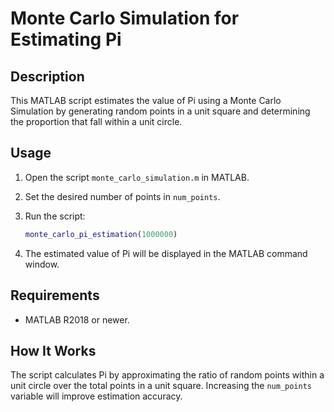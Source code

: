 # Monte Carlo Simulation for Estimating Pi

## Description
This MATLAB script estimates the value of Pi using a Monte Carlo Simulation by generating random points in a unit square and determining the proportion that fall within a unit circle.

## Usage
1. Open the script `monte_carlo_simulation.m` in MATLAB.
2. Set the desired number of points in `num_points`.
3. Run the script:

    ```matlab
    monte_carlo_pi_estimation(1000000)
    ```

4. The estimated value of Pi will be displayed in the MATLAB command window.

## Requirements
- MATLAB R2018 or newer.

## How It Works
The script calculates Pi by approximating the ratio of random points within a unit circle over the total points in a unit square. Increasing the `num_points` variable will improve estimation accuracy.

